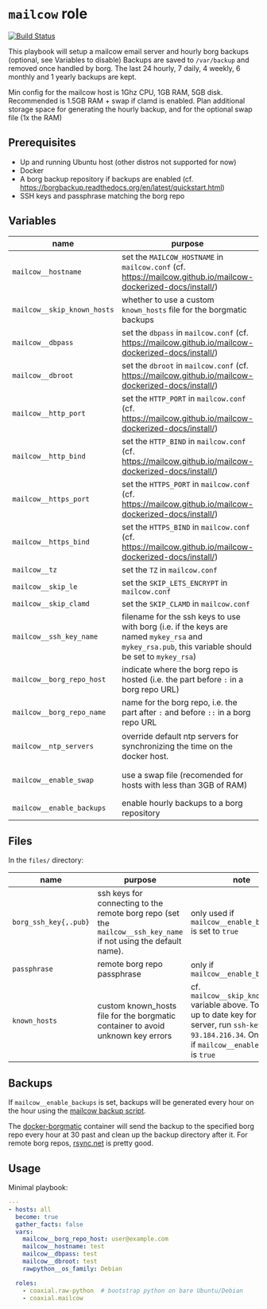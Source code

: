 # `mailcow` role
[![Build Status](https://travis-ci.org/coaxial/ansible-role-mailcow.svg?branch=master)](https://travis-ci.org/coaxial/ansible-role-mailcow)

This playbook will setup a mailcow email server and hourly borg backups (optional, see Variables to disable)
Backups are saved to `/var/backup` and removed once handled by borg.
The last 24 hourly, 7 daily, 4 weekly, 6 monthly and 1 yearly backups are kept.

Min config for the mailcow host is 1Ghz CPU, 1GB RAM, 5GB disk. Recommended is 1.5GB RAM + swap if clamd is enabled. Plan additional storage space for generating the hourly backup, and for the optional swap file (1x the RAM)

## Prerequisites

- Up and running Ubuntu host (other distros not supported for now)
- Docker
- A borg backup repository if backups are enabled (cf. https://borgbackup.readthedocs.org/en/latest/quickstart.html)
- SSH keys and passphrase matching the borg repo

## Variables

name | purpose | default value | note
---|---|---|---
`mailcow__hostname` | set the `MAILCOW_HOSTNAME` in `mailcow.conf` (cf. https://mailcow.github.io/mailcow-dockerized-docs/install/) | not set | must be set
`mailcow__skip_known_hosts` | whether to use a custom `known_hosts` file for the borgmatic backups | `false` | `true` or `false`, lets the borgmatic container connect to a remote borg repo without prompting about accepting the key
`mailcow__dbpass` | set the `dbpass` in `mailcow.conf` (cf. https://mailcow.github.io/mailcow-dockerized-docs/install/) | not set | must be set
`mailcow__dbroot` | set the `dbroot` in `mailcow.conf` (cf. https://mailcow.github.io/mailcow-dockerized-docs/install/) | not set | must be set
`mailcow__http_port` | set the `HTTP_PORT` in `mailcow.conf` (cf. https://mailcow.github.io/mailcow-dockerized-docs/install/) | `80`
`mailcow__http_bind` | set the `HTTP_BIND` in `mailcow.conf` (cf. https://mailcow.github.io/mailcow-dockerized-docs/install/) | `0.0.0.0`
`mailcow__https_port` | set the `HTTPS_PORT` in `mailcow.conf` (cf. https://mailcow.github.io/mailcow-dockerized-docs/install/) | `443`
`mailcow__https_bind` | set the `HTTPS_BIND` in `mailcow.conf` (cf. https://mailcow.github.io/mailcow-dockerized-docs/install/) | `0.0.0.0`
`mailcow__tz` | set the `TZ` in `mailcow.conf` | `UTC` | [list of possible values](https://en.wikipedia.org/wiki/List_of_tz_database_time_zones)
`mailcow__skip_le` | set the `SKIP_LETS_ENCRYPT` in `mailcow.conf` | `n` | `y` or `n`
`mailcow__skip_clamd` | set the `SKIP_CLAMD` in `mailcow.conf` | `n` | `y` or `n`
`mailcow__ssh_key_name` | filename for the ssh keys to use with borg (i.e. if the keys are named `mykey_rsa` and `mykey_rsa.pub`, this variable should be set to `mykey_rsa`) | `borg_ssh_key`
`mailcow__borg_repo_host` | indicate where the borg repo is hosted (i.e. the part before `:` in a borg repo URL) | not set | must be set (i.e. `user@my.borghost.tld`)
`mailcow__borg_repo_name` | name for the borg repo, i.e. the part after `:` and before `::` in a borg repo URL | `mailcow` | i.e. `myrepo` from `user@my.borghost.tld:myrepo::backupname`
`mailcow__ntp_servers` | override default ntp servers for synchronizing the time on the docker host. | `0.pool.ntp.org 1.pool.ntp.org 2.pool.ntp.org 3.pool.ntp.org` | must be a string of space separated hostnames/FQDNs/IPs
`mailcow__enable_swap` | use a swap file (recomended for hosts with less than 3GB of RAM) | `true` | will create a swapfile at /swapfile that is the same size as the amoung of RAM on the host
`mailcow__enable_backups` | enable hourly backups to a borg repository | `true` | set to `true` or `false`


## Files

In the `files/` directory:

name | purpose | note
---|---|---
`borg_ssh_key{,.pub}` | ssh keys for connecting to the remote borg repo (set the `mailcow__ssh_key_name` if not using the default name). | only used if `mailcow__enable_backups` is set to `true`
`passphrase` | remote borg repo passphrase | only if `mailcow__enable_backups`
`known_hosts` | custom known_hosts file for the borgmatic container to avoid unknown key errors | cf. `mailcow__skip_known_hosts` variable above. To get an up to date key for your server, run `ssh-keyscan 93.184.216.34`. Only used if `mailcow__enable_backups` is `true`

## Backups

If `mailcow__enable_backups` is set, backups will be generated every hour on the hour using the [mailcow backup script](https://github.com/mailcow/mailcow-dockerized/blob/master/helper-scripts/backup_and_restore.sh).

The [docker-borgmatic](https://github.com/coaxial/docker-borgmatic) container will send the backup to the specified borg repo every hour at 30 past and clean up the backup directory after it. For remote borg repos, [rsync.net](http://www.rsync.net/products/attic.html) is pretty good.

## Usage

Minimal playbook:

```yaml
---
- hosts: all
  become: true
  gather_facts: false
  vars:
    mailcow__borg_repo_host: user@example.com
    mailcow__hostname: test
    mailcow__dbpass: test
    mailcow__dbroot: test
    rawpython__os_family: Debian

  roles:
    - coaxial.raw-python  # bootstrap python on bare Ubuntu/Debian
    - coaxial.mailcow
```
